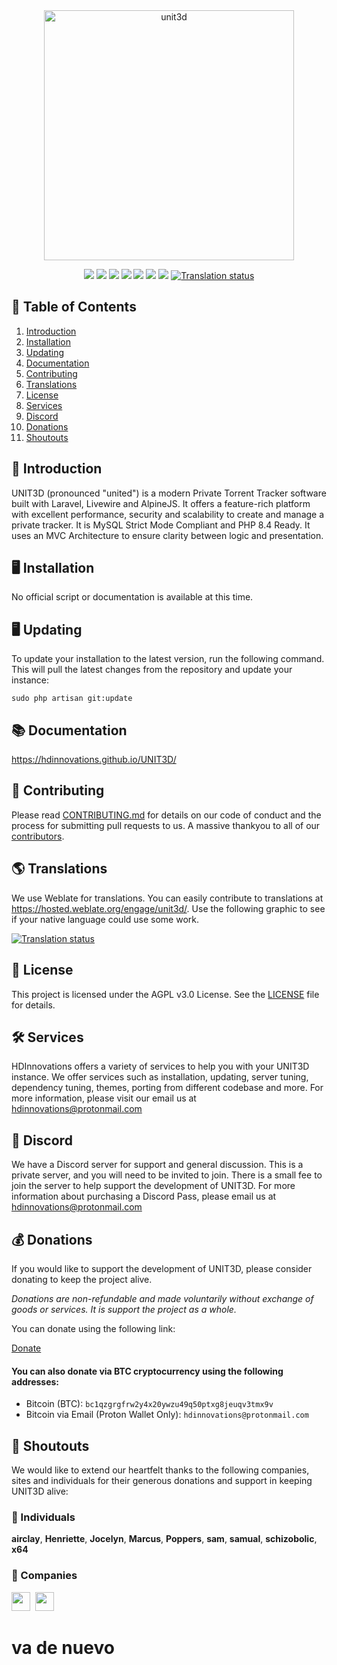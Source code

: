 <div align="center">
    <img width="400" alt="unit3d" src="https://github.com/user-attachments/assets/2fa3678d-015c-4438-bcdb-ac6508915551" />
</div>

<p align="center">
    <a href="http://laravel.com"><img src="https://img.shields.io/badge/Laravel-12-f4645f.svg" /></a>
    <a href="https://github.com/HDInnovations/UNIT3D/blob/master/LICENSE"><img src="https://img.shields.io/badge/License-AGPL%20v3.0-yellow.svg" /></a>
    <a href="https://github.com/HDInnovations/UNIT3D-Community-Edition/actions/workflows/lint.yml/badge.svg?branch=master"><img src="https://github.com/HDInnovations/UNIT3D-Community-Edition/actions/workflows/lint.yml/badge.svg?branch=master" /></a>
    <a href="https://github.com/HDInnovations/UNIT3D-Community-Edition/actions/workflows/phpunit-test.yml/badge.svg?branch=master"><img src="https://github.com/HDInnovations/UNIT3D-Community-Edition/actions/workflows/phpunit-test.yml/badge.svg?branch=master" /></a>
    <a href="https://github.com/HDInnovations/UNIT3D-Community-Edition/actions/workflows/compile-assets-test.yml/badge.svg?branch=master"><img src="https://github.com/HDInnovations/UNIT3D-Community-Edition/actions/workflows/compile-assets-test.yml/badge.svg?branch=master" /></a>
    <a href="https://github.com/HDInnovations/UNIT3D-Community-Edition/actions/workflows/larastan.yml/badge.svg?branch=master"><img src="https://github.com/HDInnovations/UNIT3D-Community-Edition/actions/workflows/larastan.yml/badge.svg?branch=master" /></a>
    <a href="https://github.com/HDInnovations/UNIT3D-Community-Edition/actions/workflows/prettier-blade.yml/badge.svg?branch=master"><img src="https://github.com/HDInnovations/UNIT3D-Community-Edition/actions/workflows/prettier-blade.yml/badge.svg?branch=master" /></a>
    <a href="https://hosted.weblate.org/engage/unit3d/">
    <img src="https://hosted.weblate.org/widget/unit3d/svg-badge.svg" alt="Translation status" />
    </a>
</p>

## 📝 Table of Contents

1. [Introduction](#introduction)
2. [Installation](#installation)
3. [Updating](#updating)
4. [Documentation](#docs)
5. [Contributing](#contributing)
6. [Translations](#translations)
7. [License](#license)
8. [Services](#services)
9. [Discord](#discord)
10. [Donations](#donations)
11. [Shoutouts](#shoutouts)


## <a name="introduction"></a> 🧐 Introduction

UNIT3D (pronounced "united") is a modern Private Torrent Tracker software built with Laravel, Livewire and AlpineJS. It offers a feature-rich platform with excellent performance, security and scalability to create and manage a private tracker. It is MySQL Strict Mode Compliant and PHP 8.4 Ready. It uses an MVC Architecture to ensure clarity between logic and presentation.

## <a name="installation"></a> 🖥️ Installation

No official script or documentation is available at this time.

## <a name="updating"></a> 🖥️ Updating

To update your installation to the latest version, run the following command. This will pull the latest changes from the repository and update your instance:

`sudo php artisan git:update`

## <a name="docs"></a> 📚 Documentation

https://hdinnovations.github.io/UNIT3D/

## <a name="contributing"></a> 🤝 Contributing

Please read [CONTRIBUTING.md](https://github.com/HDInnovations/UNIT3D-Community-Edition/blob/master/CONTRIBUTING.md) for details on our code of conduct and the process for submitting pull requests to us. A massive thankyou to all of our <a href="https://github.com/HDInnovations/UNIT3D-Community-Edition/graphs/contributors">contributors</a>.

## <a name="translations"></a> 🌎 Translations

We use Weblate for translations. You can easily contribute to translations at https://hosted.weblate.org/engage/unit3d/. Use the following graphic to see if your native language could use some work.

<a href="https://hosted.weblate.org/engage/unit3d/">
<img src="https://hosted.weblate.org/widget/unit3d/horizontal-auto.svg" alt="Translation status" />
</a>

## <a name="license"></a> 📜 License

This project is licensed under the AGPL v3.0 License. See the [LICENSE](https://github.com/HDInnovations/UNIT3D-Community-Edition/blob/master/LICENSE.md) file for details.

## <a name="services"></a> 🛠️ Services

HDInnovations offers a variety of services to help you with your UNIT3D instance. We offer services such as installation, updating, server tuning, dependency tuning, themes, porting from different codebase and more. For more information, please visit our email us at [hdinnovations@protonmail.com](mailto:hdinnovations@protonmail.com?subject=[Services]%20UNIT3D%20)

## <a name="discord"></a> 💬 Discord

We have a Discord server for support and general discussion. This is a private server, and you will need to be invited to join. There is a small fee to join the server to help support the development of UNIT3D. For more information about purchasing a Discord Pass, please email us at [hdinnovations@protonmail.com](mailto:hdinnovations@protonmail.com?subject=[Discord]%20UNIT3D%20)

## <a name="donations"></a> 💰 Donations

If you would like to support the development of UNIT3D, please consider donating to keep the project alive.

*Donations are non-refundable and made voluntarily without exchange of goods or services. It is support the project as a whole.*

You can donate using the following link:

[Donate](https://square.link/u/VjB1CNfm)

#### You can also donate via BTC cryptocurrency using the following addresses:

- Bitcoin (BTC): `bc1qzgrgfrw2y4x20ywzu49q50ptxg8jeuqv3tmx9v`
- Bitcoin via Email (Proton Wallet Only): `hdinnovations@protonmail.com`

## <a name="shoutouts"></a> 🎉 Shoutouts

We would like to extend our heartfelt thanks to the following companies, sites and individuals for their generous donations and support in keeping UNIT3D alive:

### 👤 Individuals

<!-- cspell:disable-next-line -->
**airclay**, **Henriette**, **Jocelyn**, **Marcus**, **Poppers**, **sam**, **samual**, **schizobolic**, **x64**

### 🏢 Companies
<a href="https://scoutapm.com/?utm_source=github&utm_medium=referral&utm_campaign=opensource_referral"><img src="https://i.postimg.cc/g29XCJDh/Logo-rounded-square-495x495-1.png" height="30px;"></a>&nbsp;
<a href="https://www.jetbrains.com/?from=UNIT3D"><img src="https://i.imgur.com/KgDXZV8.png" height="30px;"></a>&nbsp;
# va de nuevo